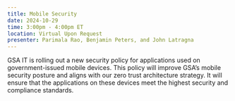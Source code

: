 ```yaml
---
title: Mobile Security
date: 2024-10-29
time: 3:00pm - 4:00pm ET
location: Virtual Upon Request
presenter: Parimala Rao, Benjamin Peters, and John Latragna
---
```

<!--StartFragment-->

GSA IT is rolling out a new security policy for applications used on government-issued mobile devices. This policy will improve GSA’s mobile security posture and aligns with our zero trust architecture strategy. It will ensure that the applications on these devices meet the highest security and compliance standards.



<!--EndFragment-->
